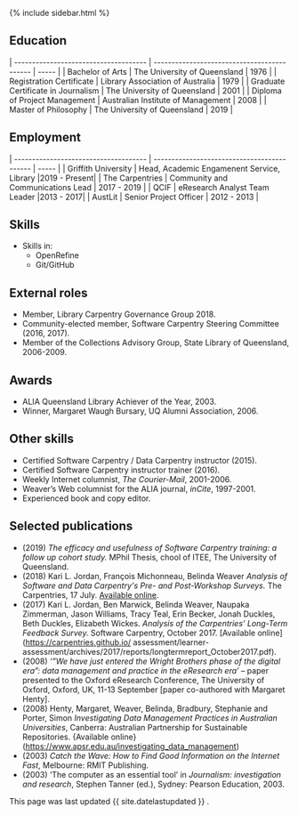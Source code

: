 
{% include sidebar.html %}

## Education

| ------------------------------------- | ------------------------------------------- | ----- |
| Bachelor of Arts | The University of Queensland          | 1976 |
| Registration Certificate | Library Association of Australia |  1979 |
| Graduate Certificate in Journalism | The University of Queensland  | 2001 |
| Diploma of Project Management | Australian Institute of Management | 2008 |
| Master of Philosophy | The University of Queensland          | 2019 |

## Employment

| ------------------------------------- | ------------------------------------------- | ----- |
| Griffith University      | Head, Academic Engamenent Service, Library        |2019 - Present|
| The Carpentries | Community and Communications Lead | 2017 - 2019 |
| QCIF | eResearch Analyst Team Leader |2013 - 2017|
| AustLit | Senior Project Officer  | 2012 - 2013 |

## Skills

- Skills in:
  - OpenRefine
  - Git/GitHub

## External roles
- Member, Library Carpentry Governance Group 2018.
- Community-elected member, Software Carpentry Steering Committee (2016, 2017).
- Member of the Collections Advisory Group, State Library of Queensland, 2006-2009.

## Awards
- ALIA Queensland Library Achiever of the Year, 2003.
- Winner, Margaret Waugh Bursary, UQ Alumni Association, 2006.

## Other skills
- Certified Software Carpentry / Data Carpentry instructor (2015).
- Certified Software Carpentry instructor trainer (2016). 
- Weekly Internet columnist, *The Courier-Mail*, 2001-2006.
- Weaver’s Web columnist for the ALIA journal, *inCite*, 1997-2001. 
- Experienced book and copy editor.

## Selected publications
- (2019) *The efficacy and usefulness of Software Carpentry training: a follow up cohort study.* MPhil Thesis, chool of ITEE, The University of Queensland. 
- (2018) Kari L. Jordan, François Michonneau, Belinda Weaver *Analysis of Software and Data Carpentry's Pre- and Post-Workshop Surveys.* The Carpentries,  17 July. [Available online](https://carpentries.github.io/assessment/learner-assessment/reports/2018-07-learners-pre-post-surveys.pdf).
- (2017) Kari L. Jordan, Ben Marwick, Belinda Weaver, Naupaka Zimmerman, Jason Williams, Tracy Teal, Erin Becker, Jonah Duckles, Beth Duckles, Elizabeth Wickes. *Analysis of the Carpentries’ Long-Term Feedback Survey.* Software Carpentry,  October 2017. [Available online](https://carpentries.github.io/ assessment/learner-assessment/archives/2017/reports/longtermreport_October2017.pdf).
- (2008) *‘”We have just entered the Wright Brothers phase of the digital era”:   data management and practice in the eResearch era’* – paper presented to the Oxford eResearch Conference, The University of Oxford, Oxford, UK, 11-13 September [paper co-authored with Margaret Henty].
- (2008) Henty, Margaret, Weaver, Belinda, Bradbury, Stephanie and Porter, Simon *Investigating Data Management Practices in Australian Universities*, Canberra: Australian Partnership for Sustainable Repositories. {Available online}(https://www.apsr.edu.au/investigating_data_management)
- (2003) *Catch the Wave: How to Find Good Information on the Internet Fast*, Melbourne: RMIT Publishing.
- (2003) ‘The computer as an essential tool’ in *Journalism: investigation and research*, Stephen Tanner (ed.), Sydney: Pearson Education, 2003.








This page was last updated {{ site.datelastupdated }} .
